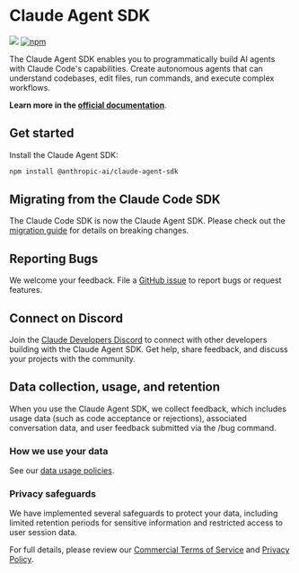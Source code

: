 # Claude Agent SDK

![](https://img.shields.io/badge/Node.js-18%2B-brightgreen?style=flat-square) [![npm]](https://www.npmjs.com/package/@anthropic-ai/claude-agent-sdk)

[npm]: https://img.shields.io/npm/v/@anthropic-ai/claude-agent-sdk.svg?style=flat-square

The Claude Agent SDK enables you to programmatically build AI agents with Claude Code's capabilities. Create autonomous agents that can understand codebases, edit files, run commands, and execute complex workflows.

**Learn more in the [official documentation](https://docs.claude.com/en/api/agent-sdk/overview)**.

## Get started

Install the Claude Agent SDK:

```sh
npm install @anthropic-ai/claude-agent-sdk
```

## Migrating from the Claude Code SDK

The Claude Code SDK is now the Claude Agent SDK. Please check out the [migration guide](https://docs.claude.com/en/docs/claude-code/sdk/migration-guide) for details on breaking changes.

## Reporting Bugs

We welcome your feedback. File a [GitHub issue](https://github.com/anthropics/claude-agent-sdk-typescript/issues) to report bugs or request features.

## Connect on Discord

Join the [Claude Developers Discord](https://anthropic.com/discord) to connect with other developers building with the Claude Agent SDK. Get help, share feedback, and discuss your projects with the community.

## Data collection, usage, and retention

When you use the Claude Agent SDK, we collect feedback, which includes usage data (such as code acceptance or rejections), associated conversation data, and user feedback submitted via the /bug command.

### How we use your data

See our [data usage policies](https://docs.anthropic.com/en/docs/claude-code/data-usage).

### Privacy safeguards

We have implemented several safeguards to protect your data, including limited retention periods for sensitive information and restricted access to user session data.

For full details, please review our [Commercial Terms of Service](https://www.anthropic.com/legal/commercial-terms) and [Privacy Policy](https://www.anthropic.com/legal/privacy).


